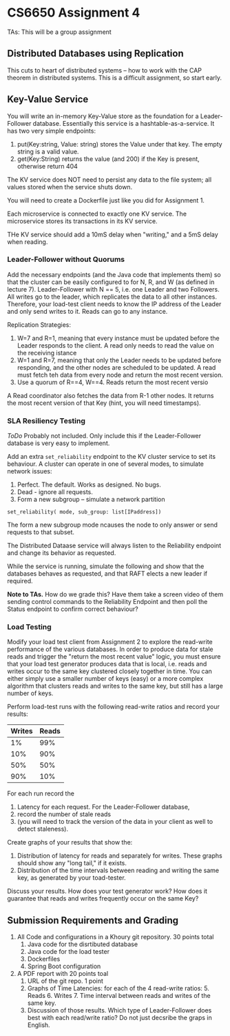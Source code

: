# CS6650 Assignment 4


TAs: This will be a group assignment


## Distributed Databases using Replication


This cuts to heart of distributed systems – how to work with the CAP theorem in distributed systems. 
This is a difficult assignment, so start early.




## Key-Value Service


You will write an in-memory Key-Value store as the foundation for a Leader-Follower database.
Essentially this service is a hashtable-as-a-service.
It has two very simple endpoints:
1. put(Key:string, Value: string)  stores the Value under that key. The empty string is a valid value.
2. get(Key:String)  returns the value (and 200) if the Key is present, otherwise return 404


The KV service does NOT need to persist any data to the file system; all values stored when the service shuts down.


You will need to create a Dockerfile just like you did for Assignment 1.


Each microservice is connected to exactly one KV service.
The microservice stores its transactions in its KV service.


THe KV service should add a 10mS delay when "writing,"  and a 5mS delay when reading.


### Leader-Follower without Quorums
Add the necessary endpoints (and the Java code that implements them) so that the cluster can be easily configured to
for N, R, and W (as defined in lecture 7). 
Leader-Follower with N == 5, i.e. one Leader and two Followers.
All writes go to the leader, which replicates the data to all other instances.
Therefore, your load-test client needs to know the IP address of the Leader and only send writes to it.
Reads can go to any instance.


Replication Strategies:
1. W=7 and R=1, meaning that every instance must be updated before the Leader responds to the client. A read only needs to read the value on the receiving istance
2. W=1 and R=7, meaning that only the Leader needs to be updated before responding, and the other nodes are scheduled to be updated. A read must fetch teh data from every node and return the most recent version.
3. Use a quorum of R==4, W==4. Reads return the most recent versio


A Read coordinator also fetches the data from R-1 other nodes. It returns the most recent version of that Key (hint, you
will need timestamps).






### SLA Resiliency Testing
*ToDo* Probably not included. Only include this if the Leader-Follower database is
very easy to implement.


Add an extra `set_reliability` endpoint to the KV cluster service to set its behaviour.
A cluster can operate in one of several modes, to simulate network issues:
1. Perfect. The default. Works as designed. No bugs.
2. Dead - ignore all requests.
3. Form a new subgroup – simulate a network partition


`set_reliability( mode, sub_group: list[IPaddress])`


The form a new subgroup mode ncauses the node to only answer or send requests to that subset.


The Distributed Dataase service will always listen to the Reliability endpoint and change its behavior as requested.


While the service is running, simulate the following and show that the databases behaves as requested, and that RAFT elects
a new leader if required.


**Note to TAs.** How do we grade this? Have them take a screen video of them sending control commands to the Reliability
Endpoint and then poll the Status endpoint to confirm correct behaviour?




### Load Testing


Modify your load test client from Assignment 2 to explore the read-write performance of the various databases. 
In order to produce data for stale reads and trigger the "return the most recent value" logic,
you must ensure that your load test generator produces data that is local,
i.e. reads and writes occur to the same key clustered closely together
in time.
You can either simply use a smaller number of keys (easy) or a more complex algorithm that clusters reads and writes
to the same key, but still has a large number of keys.


Perform load-test runs with the following read-write ratios and record your results:


| Writes | Reads |
|--------|-------|
| 1%     | 99%   |
| 10%    | 90%   |
| 50%    | 50%   |
| 90%    | 10%   |


For each run record the
1. Latency for each request.
For the Leader-Follower database,
2. record the number of stale reads
3. (you will need to track the version of the data in your client as well to detect staleness).


Create graphs of your results that show the:
1. Distribution of latency for reads and separately for writes.
These graphs should show any "long tail," if it exists.
2. Distribution of the time intervals between reading and writing the same key,
as generated by your toad-tester.


Discuss your results. How does your test generator work? How does it guarantee that reads and writes frequently occur on the same Key?


## Submission Requirements and Grading


1. All Code and configurations in a Khoury git repository.  30 points total
   1. Java code for the disrtibuted database
   2. Java code for the load tester
   2. Dockerfiles
   3. Spring Boot configuration
2. A PDF report with 20 points toal
   1. URL of the git repo.  1 point
   2. Graphs of Time Latencies: for each of the 4 read-write ratios:
      5. Reads
      6. Writes
      7. Time interval between reads and writes of the same key.
   3. Discussion of those results.
   Which type of Leader-Follower does best with each read/write ratio?
   Do not just decsribe the graps in English.
